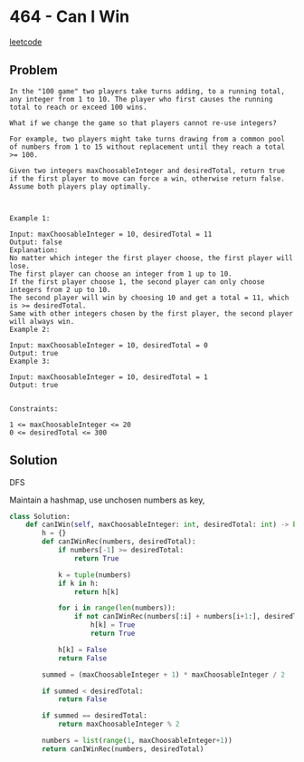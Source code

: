 # 464 - Can I Win

[leetcode](https://leetcode.com/problems/can-i-win/)

## Problem

    In the "100 game" two players take turns adding, to a running total, any integer from 1 to 10. The player who first causes the running total to reach or exceed 100 wins.
    
    What if we change the game so that players cannot re-use integers?
    
    For example, two players might take turns drawing from a common pool of numbers from 1 to 15 without replacement until they reach a total >= 100.
    
    Given two integers maxChoosableInteger and desiredTotal, return true if the first player to move can force a win, otherwise return false. Assume both players play optimally.
    
     
    
    Example 1:
    
    Input: maxChoosableInteger = 10, desiredTotal = 11
    Output: false
    Explanation:
    No matter which integer the first player choose, the first player will lose.
    The first player can choose an integer from 1 up to 10.
    If the first player choose 1, the second player can only choose integers from 2 up to 10.
    The second player will win by choosing 10 and get a total = 11, which is >= desiredTotal.
    Same with other integers chosen by the first player, the second player will always win.
    Example 2:
    
    Input: maxChoosableInteger = 10, desiredTotal = 0
    Output: true
    Example 3:
    
    Input: maxChoosableInteger = 10, desiredTotal = 1
    Output: true
     
    
    Constraints:
    
    1 <= maxChoosableInteger <= 20
    0 <= desiredTotal <= 300

## Solution

DFS

Maintain a hashmap, use unchosen numbers as key,

```python
class Solution:
    def canIWin(self, maxChoosableInteger: int, desiredTotal: int) -> bool:
        h = {}
        def canIWinRec(numbers, desiredTotal):
            if numbers[-1] >= desiredTotal:
                return True

            k = tuple(numbers)
            if k in h:
                return h[k]

            for i in range(len(numbers)):
                if not canIWinRec(numbers[:i] + numbers[i+1:], desiredTotal - numbers[i]):
                    h[k] = True
                    return True

            h[k] = False
            return False

        summed = (maxChoosableInteger + 1) * maxChoosableInteger / 2

        if summed < desiredTotal:
            return False

        if summed == desiredTotal:
            return maxChoosableInteger % 2    

        numbers = list(range(1, maxChoosableInteger+1))
        return canIWinRec(numbers, desiredTotal)
```

